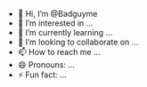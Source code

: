 - 👋 Hi, I’m @Badguyme
- 👀 I’m interested in ...
- 🌱 I’m currently learning ...
- 💞️ I’m looking to collaborate on ...
- 📫 How to reach me ...
- 😄 Pronouns: ...
- ⚡ Fun fact: ...

<!---
Badguyme/Badguyme is a ✨ special ✨ repository because its `README.md` (this file) appears on your GitHub profile.
You can click the Preview link to take a look at your changes.
--->
